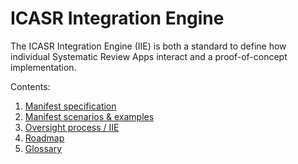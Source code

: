 ICASR Integration Engine
========================
The ICASR Integration Engine (IIE) is both a standard to define how individual Systematic Review Apps interact and a proof-of-concept implementation.

Contents:

1. [Manifest specification](manifest.md)
2. [Manifest scenarios & examples](scenarios.md)
3. [Oversight process / IIE](iie.md)
4. [Roadmap](roadmap.md)
5. [Glossary](glossary.md)

